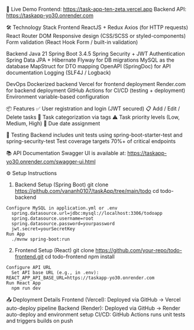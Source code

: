 🚀 Live Demo
  Frontend: <https://task-app-ten-zeta.vercel.app>
  Backend API: <https://taskapp-yo30.onrender.com>

🛠️ Technology Stack
Frontend
  ReactJS + Redux
  Axios (for HTTP requests)
  React Router DOM
  Responsive design (CSS/SCSS or styled-components)
  Form validation (React Hook Form / built-in validation)

Backend
  Java 21
  Spring Boot 3.4.5
  Spring Security + JWT Authentication
  Spring Data JPA + Hibernate
  Flyway for DB migrations
  MySQL as the database
  MapStruct for DTO mapping
  OpenAPI (SpringDoc) for API documentation
  Logging (SLF4J / Logback)

DevOps
  Dockerized backend
  Vercel for frontend deployment
  Render.com for backend deployment
  GitHub Actions for CI/CD (testing + deployment)
  Environment variable-based configuration

📦 Features
  ✅ User registration and login (JWT secured)
  📋 Add / Edit / Delete tasks
  📌 Task categorization via tags
  ⚠️ Task priority levels (Low, Medium, High)
  📅 Due date assignment

🧪 Testing
  Backend includes unit tests using spring-boot-starter-test and spring-security-test
  Test coverage targets 70%+ of critical endpoints

📚 API Documentation
Swagger UI is available at: <https://taskapp-yo30.onrender.com/swagger-ui.html>

⚙️ Setup Instructions

  1. Backend Setup (Spring Boot)
    git clone <https://github.com/vananh0107/taskApp/tree/main/todo>
    cd todo-backend

    Configure MySQL in application.yml or .env
      spring.datasource.url=jdbc:mysql://localhost:3306/todoapp
      spring.datasource.username=root
      spring.datasource.password=yourpassword
      jwt.secret=yourSecretKey
    Run App
      ./mvnw spring-boot:run
  2. Frontend Setup (React)
    git clone <https://github.com/your-repo/todo-frontend.git>
    cd todo-frontend
    npm install

    Configure API URL
      Set API base URL (e.g., in .env): REACT_APP_API_BASE_URL=https://taskapp-yo30.onrender.com
    Run React App
      npm run dev
📤 Deployment Details
  Frontend (Vercel): Deployed via GitHub → Vercel auto-deploy pipeline
  Backend (Render): Deployed via GitHub → Render auto-deploy and environment setup
  CI/CD: GitHub Actions runs unit tests and triggers builds on push
